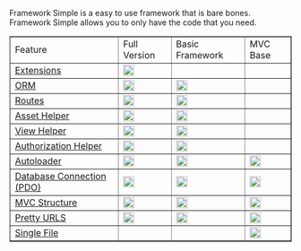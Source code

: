 <div class="containter">
<div class="row">
<div class="col-xs-12 lead">
	<p>Framework Simple is a easy to use framework that is bare bones. Framework Simple allows you to only have the code that you need.</p>
	</div>
</div>
<div class="row">
<div class="col-md-10 col-md-offset-1">
<table cellspacing="0" border="1">
	<tr>
		<td class="title">Feature</td>
		<td class="title center">Full Version</td>
		<td class="title center">Basic Framework</td>
		<td class="title center">MVC Base</td>
	</tr>
	<tr>
		<td><a href="extensions.html">Extensions</a></td>
		<td class="text-center"><img height="20" src="images/check.png" alt="check" /></td>
		<td></td>
		<td></td>
	</tr>
	<tr>
		<td><a href="orm.html">ORM</a></td>
		<td class="text-center"><img height="20" src="images/check.png" alt="check" /></td>
		<td class="text-center"><img height="20" src="images/check.png" alt="check" /></td>
		<td></td>
	</tr>
	<tr>
		<td><a href="routes.html">Routes</a></td>
		<td class="text-center"><img height="20" src="images/check.png" alt="check" /></td>
		<td class="text-center"><img height="20" src="images/check.png" alt="check" /></td>
		<td></td>
	</tr>
	<tr>
		<td><a href="asset_helper.html">Asset Helper</a></td>
		<td class="text-center"><img height="20" src="images/check.png" alt="check" /></td>
		<td class="text-center"><img height="20" src="images/check.png" alt="check" /></td>
		<td></td>
	</tr>
	<tr>
		<td><a href="view_helper.html">View Helper</a></td>
		<td class="text-center"><img height="20" src="images/check.png" alt="check" /></td>
		<td class="text-center"><img height="20" src="images/check.png" alt="check" /></td>
		<td></td>
	</tr>
	<tr>
		<td><a href="authorization_helper.html">Authorization Helper</a></td>
		<td class="text-center"><img height="20" src="images/check.png" alt="check" /></td>
		<td class="text-center"><img height="20" src="images/check.png" alt="check" /></td>
		<td></td>
	</tr>
	<tr>
		<td><a href="autoloader">Autoloader</a></td>
		<td class="text-center"><img height="20" src="images/check.png" alt="check" /></td>
		<td class="text-center"><img height="20" src="images/check.png" alt="check" /></td>
		<td class="text-center"><img height="20" src="images/check.png" alt="check" /></td>
	</tr>
	<tr>
		<td><a href="database_connection.html">Database Connection (PDO)</a></td>
		<td class="text-center"><img height="20" src="images/check.png" alt="check" /></td>
		<td class="text-center"><img height="20" src="images/check.png" alt="check" /></td>
		<td class="text-center"><img height="20" src="images/check.png" alt="check" /></td>
	</tr>
	<tr>
		<td><a href="mvc.html">MVC Structure</a></td>
		<td class="text-center"><img height="20" src="images/check.png" alt="check" /></td>
		<td class="text-center"><img height="20" src="images/check.png" alt="check" /></td>
		<td class="text-center"><img height="20" src="images/check.png" alt="check" /></td>
	</tr>
	<tr>
		<td><a href="pretty_urls.html">Pretty URLS</a></td>
		<td class="text-center"><img height="20" src="images/check.png" alt="check" /></td>
		<td class="text-center"><img height="20" src="images/check.png" alt="check" /></td>
		<td class="text-center"><img height="20" src="images/check.png" alt="check" /></td>
	</tr>
		<td><a href="single_file.html">Single File</a></td>
		<td></td>
		<td></td>
		<td class="text-center"><img height="20" src="images/check.png" alt="check" /></td>
	</tr>
</table>
</div>
</div>
</div>